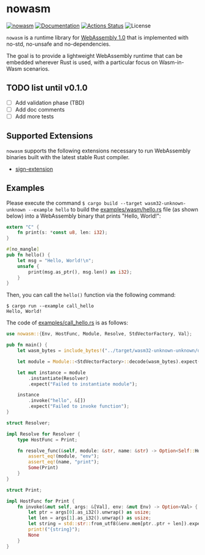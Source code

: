 nowasm
======

[![nowasm](https://img.shields.io/crates/v/nowasm.svg)](https://crates.io/crates/nowasm)
[![Documentation](https://docs.rs/nowasm/badge.svg)](https://docs.rs/nowasm)
[![Actions Status](https://github.com/sile/nowasm/workflows/CI/badge.svg)](https://github.com/sile/nowasm/actions)
![License](https://img.shields.io/crates/l/nowasm)


`nowasm` is a runtime library for [WebAssembly 1.0][wasm-core-1] that is implemented with no-std, no-unsafe and no-dependencies.

The goal is to provide a lightweight WebAssembly runtime that can be embedded wherever Rust is used, with a particular focus on Wasm-in-Wasm scenarios.

[wasm-core-1]: https://www.w3.org/TR/wasm-core-1/

TODO list until v0.1.0
----------------------

- [ ] Add validation phase (TBD)
- [ ] Add doc comments
- [ ] Add more tests

Supported Extensions
--------------------

`nowasm` supports the following extensions necessary to run WebAssembly binaries built with the latest stable Rust compiler.
- [sign-extension]

[sign-extension]: https://github.com/WebAssembly/sign-extension-ops/blob/master/proposals/sign-extension-ops/Overview.md

Examples
--------

Please execute the command `$ cargo build --target wasm32-unknown-unknown --example hello` to build the [examples/wasm/hello.rs](examples/wasm/hello.rs) file (as shown below) into a WebAssembly binary that prints "Hello, World!":

```rust
extern "C" {
    fn print(s: *const u8, len: i32);
}

#[no_mangle]
pub fn hello() {
    let msg = "Hello, World!\n";
    unsafe {
        print(msg.as_ptr(), msg.len() as i32);
    }
}
```


Then, you can call the `hello()` function via the following command:
```console
$ cargo run --example call_hello
Hello, World!
```

The code of [examples/call_hello.rs](examples/call_hello.rs) is as follows:
```rust
use nowasm::{Env, HostFunc, Module, Resolve, StdVectorFactory, Val};

pub fn main() {
    let wasm_bytes = include_bytes!("../target/wasm32-unknown-unknown/debug/examples/hello.wasm");

    let module = Module::<StdVectorFactory>::decode(wasm_bytes).expect("Failed to decode module");

    let mut instance = module
        .instantiate(Resolver)
        .expect("Failed to instantiate module");

    instance
        .invoke("hello", &[])
        .expect("Failed to invoke function");
}

struct Resolver;

impl Resolve for Resolver {
    type HostFunc = Print;

    fn resolve_func(&self, module: &str, name: &str) -> Option<Self::HostFunc> {
        assert_eq!(module, "env");
        assert_eq!(name, "print");
        Some(Print)
    }
}

struct Print;

impl HostFunc for Print {
    fn invoke(&mut self, args: &[Val], env: &mut Env) -> Option<Val> {
        let ptr = args[0].as_i32().unwrap() as usize;
        let len = args[1].as_i32().unwrap() as usize;
        let string = std::str::from_utf8(&env.mem[ptr..ptr + len]).expect("Invalid utf8");
        print!("{string}");
        None
    }
}
```
